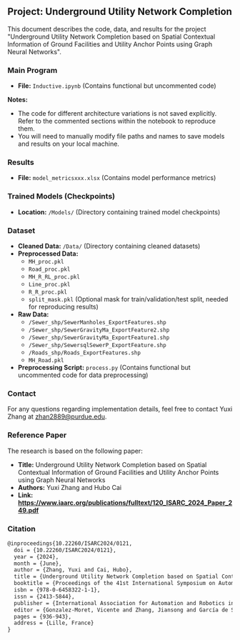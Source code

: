 ## Project: Underground Utility Network Completion

This document describes the code, data, and results for the project "Underground Utility Network Completion based on Spatial Contextual Information of Ground Facilities and Utility Anchor Points using Graph Neural Networks".

### Main Program

* **File:** `Inductive.ipynb` (Contains functional but uncommented code)

**Notes:**

* The code for different architecture variations is not saved explicitly. Refer to the commented sections within the notebook to reproduce them.
* You will need to manually modify file paths and names to save models and results on your local machine.

### Results

* **File:** `model_metricsxxx.xlsx` (Contains model performance metrics)

### Trained Models (Checkpoints)

* **Location:** `/Models/` (Directory containing trained model checkpoints)

### Dataset

* **Cleaned Data:** `/Data/` (Directory containing cleaned datasets)
* **Preprocessed Data:**
    * `MH_proc.pkl`
    * `Road_proc.pkl`
    * `MH_R_RL_proc.pkl`
    * `Line_proc.pkl`
    * `R_R_proc.pkl`
    * `split_mask.pkl` (Optional mask for train/validation/test split, needed for reproducing results)
* **Raw Data:**
    * `/Sewer_shp/SewerManholes_ExportFeatures.shp`
    * `/Sewer_shp/SewerGravityMa_ExportFeature2.shp`
    * `/Sewer_shp/SewerGravityMa_ExportFeature1.shp`
    * `/Sewer_shp/SewersqlSewerP_ExportFeature.shp`
    * `/Roads_shp/Roads_ExportFeatures.shp`
    * `MH_Road.pkl`
* **Preprocessing Script:** `process.py` (Contains functional but uncommented code for data preprocessing)

### Contact

For any questions regarding implementation details, feel free to contact Yuxi Zhang at zhan2889@purdue.edu.

### Reference Paper

The research is based on the following paper:

* **Title:** Underground Utility Network Completion based on Spatial Contextual Information of Ground Facilities and Utility Anchor Points using Graph Neural Networks
* **Authors:** Yuxi Zhang and Hubo Cai
* **Link: https://www.iaarc.org/publications/fulltext/120_ISARC_2024_Paper_249.pdf**

### Citation

```markdown
@inproceedings{10.22260/ISARC2024/0121,
  doi = {10.22260/ISARC2024/0121},
  year = {2024},
  month = {June},
  author = {Zhang, Yuxi and Cai, Hubo},
  title = {Underground Utility Network Completion based on Spatial Contextual Information of Ground Facilities and Utility Anchor Points using Graph Neural Networks},
  booktitle = {Proceedings of the 41st International Symposium on Automation and Robotics in Construction},
  isbn = {978-0-6458322-1-1},
  issn = {2413-5844},
  publisher = {International Association for Automation and Robotics in Construction (IAARC)},
  editor = {Gonzalez-Moret, Vicente and Zhang, Jiansong and García de Soto, Borja and Brilakis, Ioannis},
  pages = {936-943},
  address = {Lille, France}
}

